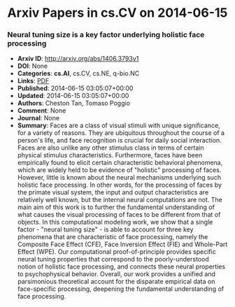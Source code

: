 # Arxiv Papers in cs.CV on 2014-06-15
### Neural tuning size is a key factor underlying holistic face processing
- **Arxiv ID**: http://arxiv.org/abs/1406.3793v1
- **DOI**: None
- **Categories**: **cs.AI**, cs.CV, cs.NE, q-bio.NC
- **Links**: [PDF](http://arxiv.org/pdf/1406.3793v1)
- **Published**: 2014-06-15 03:05:07+00:00
- **Updated**: 2014-06-15 03:05:07+00:00
- **Authors**: Cheston Tan, Tomaso Poggio
- **Comment**: None
- **Journal**: None
- **Summary**: Faces are a class of visual stimuli with unique significance, for a variety of reasons. They are ubiquitous throughout the course of a person's life, and face recognition is crucial for daily social interaction. Faces are also unlike any other stimulus class in terms of certain physical stimulus characteristics. Furthermore, faces have been empirically found to elicit certain characteristic behavioral phenomena, which are widely held to be evidence of "holistic" processing of faces. However, little is known about the neural mechanisms underlying such holistic face processing. In other words, for the processing of faces by the primate visual system, the input and output characteristics are relatively well known, but the internal neural computations are not. The main aim of this work is to further the fundamental understanding of what causes the visual processing of faces to be different from that of objects. In this computational modeling work, we show that a single factor - "neural tuning size" - is able to account for three key phenomena that are characteristic of face processing, namely the Composite Face Effect (CFE), Face Inversion Effect (FIE) and Whole-Part Effect (WPE). Our computational proof-of-principle provides specific neural tuning properties that correspond to the poorly-understood notion of holistic face processing, and connects these neural properties to psychophysical behavior. Overall, our work provides a unified and parsimonious theoretical account for the disparate empirical data on face-specific processing, deepening the fundamental understanding of face processing.



